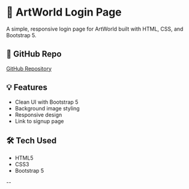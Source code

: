 # 🎨 ArtWorld Login Page

A simple, responsive login page for ArtWorld built with HTML, CSS, and Bootstrap 5.


## 📁 GitHub Repo
[GitHub Repository](https://github.com/AnnCelinJose/art-gallery-project)

## 💡 Features
- Clean UI with Bootstrap 5
- Background image styling
- Responsive design
- Link to signup page

## 🛠️ Tech Used
- HTML5
- CSS3
- Bootstrap 5

--
